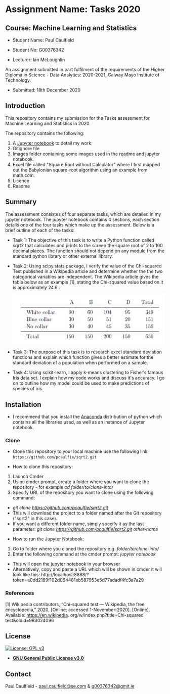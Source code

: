 # Assignment Name: Tasks 2020 
## Course: Machine Learning and Statistics

* Student Name: Paul Caulfield
* Student No: G00376342

* Lecturer: Ian McLoughlin

An assignment submitted in part fulfilment of the requirements of the Higher Diploma in Science - Data Analytics: 2020-2021, Galway Mayo Institute of Technology.
  * Submitted: 18th December 2020


## Introduction
This repository contains my submission for the Tasks assessment for Machine Learning and Statistics in 2020.

The repository contains the following:

1. A [Jupyter notebook](https://github.com/pcaulfie/sqrt2/blob/main/Tasks2020.ipynb) to detail my work.
1. Gitignore file
1. Images folder containing some images used in the readme and jupyter notebook.
1. Excel file called "Square Root without Calculator" where I first mapped out the Babylonian square-root algorithm using an example from math.com.
1. Licence
1. Readme

## Summary
The assessment consistes of four separate tasks, which are detailed in my jupyter notebook. The jupyter notebook contains 4 sections, each section details one of the four tasks which make up the assessment. Below is a brief outline of each of the tasks:

* Task 1: The objective of this task is to write a Python function called sqrt2 that calculates and prints to the screen the square root of 2 to 100 decimal places. The function should not depend on any module from the standard python library or other external library.

* Task 2: Using scipy.stats package, I verify the value of the Chi-squared Test published in a Wikipedia article and determine whether the the two categorical variables are independent. The Wikipedia article gives the table below as an example [1], stating the Chi-squared value based on it is approximately 24.6 . 

  ![Wiki table](https://github.com/pcaulfie/sqrt2/blob/main/images/table.PNG)


* Task 3: The purpose of this task is to research excel standard deviation functions and explain which function gives a better estimate for the standard deviation of a population when performed on a sample.

* Task 4: Using scikit-learn, I apply k-means clustering to Fisher’s famous Iris data set. I explain how my code works and discuss it's accuracy. I go on to outline how my model could be used to make predictions of species of iris.

## Installation

- I recommend that you install the [Anaconda](https://www.anaconda.com/distribution/) distribution of python which contains all the libraries used, as well as an instance of Jupyter notebook.

### Clone

- Clone this repository to your local machine use the following link `https://github.com/pcaulfie/sqrt2.git`

- How to clone this repository:
1. Launch Cmder
1. Usine cmder prompt, create a folder where you want to clone the repository - for example *cd folder/to/clone-into/*
1. Specify URL of the repository you want to clone using the following command: 
* *git clone https://github.com/pcaulfie/sqrt2.git*
* This will download the project to a folder named after the Git repository ("sqrt2" in this case). 
* If you want a different folder name, simply specify it as the last parameter: *git clone https://github.com/pcaulfie/sqrt2.git other-name*

- How to run the Jupyter Notebook:
1. Go to folder where you cloned the repository e.g. *folder/to/clone-into/*
1. Enter the following command at the cmder prompt: *jupyter notebook*
* This will open the jupyter notebook in your browser
* Alternatively, copy and paste a URL which will be shown in cmder it will look like this: http://localhost:8888/?token=e0dd2199f102d064481eb587953e5d77adadf4fc3a7a29

### References
[1] Wikipedia contributors, “Chi-squared test — Wikipedia, the free encyclopedia,”
2020, [Online; accessed 1-November-2020]. [Online]. Available: https://en.wikipedia.
org/w/index.php?title=Chi-squared test&oldid=983024096


## License

[![License: GPL v3](https://img.shields.io/badge/License-GPLv3-blue.svg)](https://www.gnu.org/licenses/gpl-3.0)
- **[GNU General Public License v3.0](https://www.gnu.org/licenses/gpl-3.0.en.html)**

## Contact

Paul Caulfield -  paul.caulfield@se.com & g00376342@gmit.ie


